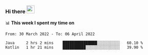 ### Hi there <a href="https://www.gautamkrishnar.com/"><img src="https://media.giphy.com/media/hvRJCLFzcasrR4ia7z/giphy.gif" width="25px"></a>

📊 **This week I spent my time on**

<!--START_SECTION:waka-->

```text
From: 30 March 2022 - To: 06 April 2022

Java     2 hrs 2 mins    ███████████████░░░░░░░░░░   60.10 %
Kotlin   1 hr 21 mins    ██████████░░░░░░░░░░░░░░░   39.90 %
```

<!--END_SECTION:waka-->
